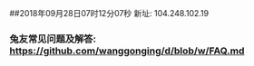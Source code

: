 ##2018年09月28日07时12分07秒 新址: 104.248.102.19
### 兔友常见问题及解答: https://github.com/wanggonging/d/blob/w/FAQ.md
